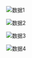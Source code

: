 ![数据1](https://upload-images.jianshu.io/upload_images/7220971-e1390ea51be14eb2.png?imageMogr2/auto-orient/strip%7CimageView2/2/w/1240)

![数据2](https://upload-images.jianshu.io/upload_images/7220971-12fd9ba00fed8a72.png?imageMogr2/auto-orient/strip%7CimageView2/2/w/1240)

![数据3](https://upload-images.jianshu.io/upload_images/7220971-24a08ebe98a11803.png?imageMogr2/auto-orient/strip%7CimageView2/2/w/1240)

![数据4](https://upload-images.jianshu.io/upload_images/7220971-f8cfc91b2da44cb9.png?imageMogr2/auto-orient/strip%7CimageView2/2/w/1240)